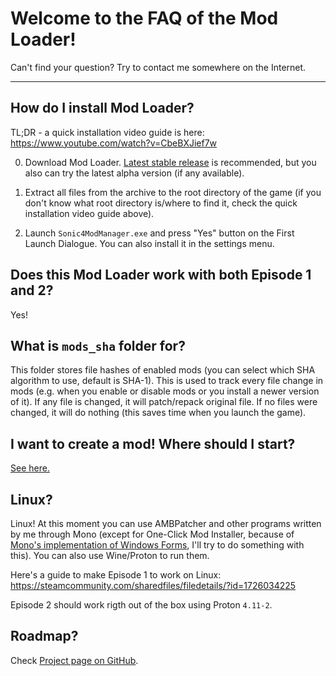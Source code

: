 # Welcome to the FAQ of the Mod Loader!

Can't find your question? Try to contact me somewhere on the Internet.

----------------------------

## How do I install Mod Loader?

TL;DR - a quick installation video guide is here: https://www.youtube.com/watch?v=CbeBXJief7w

0. Download Mod Loader. [Latest stable release](https://github.com/OSA413/Sonic4_ModLoader/releases/latest) is recommended, but you also can try the latest alpha version (if any available).

1. Extract all files from the archive to the root directory of the game (if you don't know what root directory is/where to find it, check the quick installation video guide above).

2. Launch `Sonic4ModManager.exe` and press "Yes" button on the First Launch Dialogue. You can also install it in the settings menu.

## Does this Mod Loader work with both Episode 1 and 2?

Yes!

## What is `mods_sha` folder for?

This folder stores file hashes of enabled mods (you can select which SHA algorithm to use, default is SHA-1). This is used to track every file change in mods (e.g. when you enable or disable mods or you install a newer version of it). If any file is changed, it will patch/repack original file. If no files were changed, it will do nothing (this saves time when you launch the game).

## I want to create a mod! Where should I start?

[See here.](https://github.com/OSA413/Sonic4_ModLoader#useful-documentation-for-modders-and-contributors)

## Linux?

Linux! At this moment you can use AMBPatcher and other programs written by me through Mono (except for One-Click Mod Installer, because of [Mono's implementation of Windows Forms](https://www.mono-project.com/docs/faq/winforms/#my-multithreaded-application-crashes-or-locks-up), I'll try to do something with this). You can also use Wine/Proton to run them.

Here's a guide to make Episode 1 to work on Linux: https://steamcommunity.com/sharedfiles/filedetails/?id=1726034225

Episode 2 should work rigth out of the box using Proton `4.11-2`.

## Roadmap?

Check [Project page on GitHub](https://github.com/OSA413/Sonic4_ModLoader/projects).
